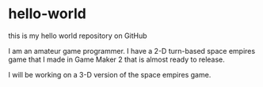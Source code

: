 # hello-world
this is my hello world repository on GitHub

I am an amateur game programmer.  I have a 2-D turn-based space empires game that I made in Game Maker 2 that is almost ready to release.

I will be working on a 3-D version of the space empires game.
